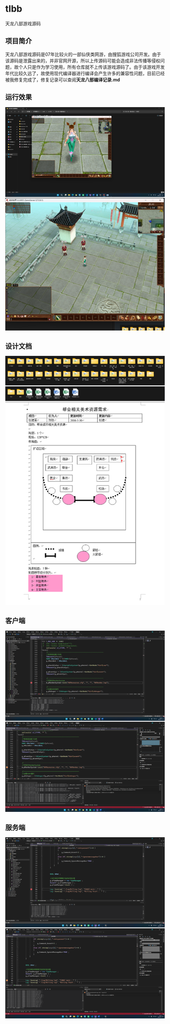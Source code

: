 # tlbb
天龙八部游戏源码

## 项目简介
天龙八部游戏源码是07年比较火的一部仙侠类网游，由搜狐游戏公司开发。由于该源码是泄露出来的，并非官网开源，所以上传源码可能会造成非法传播等侵权问题，故个人只是作为学习使用，所有仓库就不上传该游戏源码了。由于该游戏开发年代比较久远了，故使用现代编译器进行编译会产生许多的兼容性问题，目前已经被我修复完成了，修复记录可以查阅**天龙八部编译记录.md**

## 运行效果
![alt text](image/README/image-7.png)
![alt text](image/README/image-8.png)

## 设计文档
![alt text](image/README/image.png)
![alt text](image/README/image-2.png)
![alt text](image/README/image-1.png)

## 客户端
![alt text](image/README/image-3.png)
![alt text](image/README/image-4.png)

## 服务端
![alt text](image/README/image-5.png)
![alt text](image/README/image-6.png)
